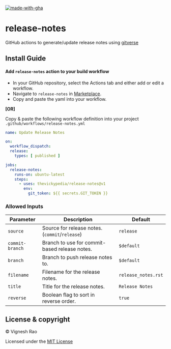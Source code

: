 [![made-with-gha](https://img.shields.io/badge/Made%20with-Github_Actions-black?style=for-the-badge&logo=GitHub)][marketplace]

# release-notes

GitHub actions to generate/update release notes using [gitverse]

## Install Guide

#### Add `release-notes` action to your build workflow

- In your GitHub repository, select the Actions tab and either add or edit a workflow.
- Navigate to `release-notes` in [Marketplace][marketplace].
- Copy and paste the yaml into your workflow.

**[OR]**

Copy & paste the following workflow definition into your project `.github/workflows/release-notes.yml`

```yaml
name: Update Release Notes

on:
  workflow_dispatch:
  release:
    types: [ published ]

jobs:
  release-notes:
    runs-on: ubuntu-latest
    steps:
      - uses: thevickypedia/release-notes@v1
        env:
          git_token: ${{ secrets.GIT_TOKEN }}
```

### Allowed Inputs

| Parameter       | Description                                    | Default             |
|-----------------|------------------------------------------------|---------------------|
| `source`        | Source for release notes. (`commit`/`release`) | `release`           |
| `commit-branch` | Branch to use for commit-based release notes.  | `$default`          |
| `branch`        | Branch to push release notes to.               | `$default`          |
| `filename`      | Filename for the release notes.                | `release_notes.rst` |
| `title`         | Title for the release notes.                   | `Release Notes`     |
| `reverse`       | Boolean flag to sort in reverse order.         | `true`              |

## License & copyright

&copy; Vignesh Rao

Licensed under the [MIT License][license]

[license]: https://github.com/thevickypedia/release-notes/blob/main/LICENSE

[gitverse]: https://github.com/thevickypedia/gitverse

[marketplace]: https://github.com/marketplace/actions/release-notes
